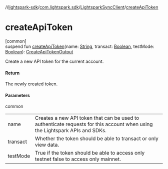 //[lightspark-sdk](../../../index.md)/[com.lightspark.sdk](../index.md)/[LightsparkSyncClient](index.md)/[createApiToken](create-api-token.md)

# createApiToken

[common]\
suspend fun [createApiToken](create-api-token.md)(name: [String](https://kotlinlang.org/api/latest/jvm/stdlib/kotlin/-string/index.html), transact: [Boolean](https://kotlinlang.org/api/latest/jvm/stdlib/kotlin/-boolean/index.html), testMode: [Boolean](https://kotlinlang.org/api/latest/jvm/stdlib/kotlin/-boolean/index.html)): [CreateApiTokenOutput](../../com.lightspark.sdk.model/-create-api-token-output/index.md)

Create a new API token for the current account.

#### Return

The newly created token.

#### Parameters

common

| | |
|---|---|
| name | Creates a new API token that can be used to authenticate requests for this account when using the     Lightspark APIs and SDKs. |
| transact | Whether the token should be able to transact or only view data. |
| testMode | True if the token should be able to access only testnet false to access only mainnet. |

